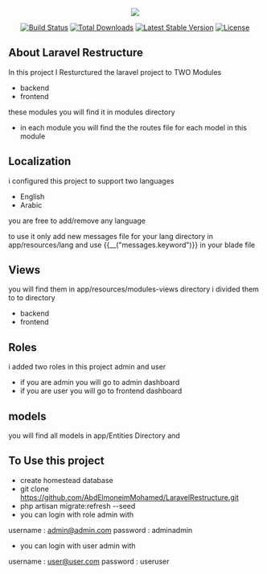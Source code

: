 <p align="center"><img src="https://laravel.com/assets/img/components/logo-laravel.svg"></p>

<p align="center">
<a href="https://travis-ci.org/laravel/framework"><img src="https://travis-ci.org/laravel/framework.svg" alt="Build Status"></a>
<a href="https://packagist.org/packages/laravel/framework"><img src="https://poser.pugx.org/laravel/framework/d/total.svg" alt="Total Downloads"></a>
<a href="https://packagist.org/packages/laravel/framework"><img src="https://poser.pugx.org/laravel/framework/v/stable.svg" alt="Latest Stable Version"></a>
<a href="https://packagist.org/packages/laravel/framework"><img src="https://poser.pugx.org/laravel/framework/license.svg" alt="License"></a>
</p>

## About Laravel Restructure

In this project I Resturctured the laravel project to TWO Modules

* backend
* frontend

these modules you will find it in modules directory 

* in each module you will find the the routes file for each model in this module


## Localization

i configured this project to support two languages

* English
* Arabic

 you are free to add/remove any language
 
 to use it only add new messages file for your lang directory in app/resources/lang
 and use {{__("messages.keyword")}} in your blade file
 
 ## Views
 
 you will find them in app/resources/modules-views directory
 i divided them to to directory 
 
 * backend
 * frontend
 
 ## Roles
 
 i added two roles in this project admin and user
 
 * if you are admin you will go to admin dashboard
 * if you are user you will go to frontend dashboard
 
 ## models
 
 you will find all models in app/Entities Directory
 and
 
 ## To Use this project
 
 * create homestead database  
 * git clone https://github.com/AbdElmoneimMohamed/LaravelRestructure.git
 * php artisan migrate:refresh --seed
 *  you can login with role admin with 
 
 username : admin@admin.com
 password : adminadmin
 
 *  you can login with user admin with 
  
  username : user@user.com
  password : useruser